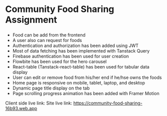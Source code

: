 # Community Food Sharing Assignment

###

- Food can be add from the frontend
- A user also can request for foods
- Authentication and authorization has been added using JWT
- Most of data fetching has been implemented with Tanstack Query
- Firebase authentication has been used for user creation
- Flowbite has been used for the hero carousel
- React-table (Tanstack-react-table) has been used for tabular data display
- User can edit or remove food from his/her end if he/hse owns the foods
- Home page is responsive on mobile, tablet, laptop, and desktop
- Dynamic page title display on the tab
- Page scrolling progress animation has been added with Framer Motion

Client side live link:
Site live link: https://community-food-sharing-16b93.web.app
